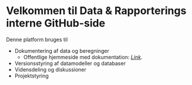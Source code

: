 # Velkommen til Data & Rapporterings interne GitHub-side

Denne platform bruges til 
- Dokumentering af data og beregninger 
  - Offentlige hjemmeside med dokumentation: *[Link](https://dataogdigitalisering.github.io/dokumentation/)*.
- Versionsstyring af datamodeller og databaser
- Vidensdeling og diskussioner
- Projektstyring
